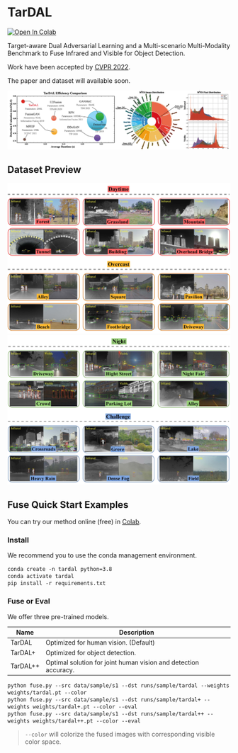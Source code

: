 # TarDAL

[![Open In Colab](https://colab.research.google.com/assets/colab-badge.svg)](https://colab.research.google.com/github/JinyuanLiu-CV/TarDAL/blob/main/tutorial.ipynb)

Target-aware Dual Adversarial Learning and a Multi-scenario Multi-Modality Benchmark to Fuse Infrared and Visible for
Object Detection.

Work have been accepted by [CVPR 2022](https://cvpr2022.thecvf.com/).

The paper and dataset will available soon.

![Abstract](assets/first_figure.jpg)

## Dataset Preview

![Daytime and Overcast](assets/dataset_1.jpg)
![Night and Challenge](assets/dataset_2.jpg)

## Fuse Quick Start Examples

You can try our method online (free)
in [Colab](https://colab.research.google.com/github/JinyuanLiu-CV/TarDAL/blob/main/tutorial.ipynb).

### Install

We recommend you to use the conda management environment.

```shell
conda create -n tardal python=3.8
conda activate tardal
pip install -r requirements.txt
```

### Fuse or Eval

We offer three pre-trained models.

| Name     | Description                                                     |
|----------|-----------------------------------------------------------------|
| TarDAL   | Optimized for human vision. (Default)                           |
| TarDAL+  | Optimized for object detection.                                 |
| TarDAL++ | Optimal solution for joint human vision and detection accuracy. |

```shell
python fuse.py --src data/sample/s1 --dst runs/sample/tardal --weights weights/tardal.pt --color
python fuse.py --src data/sample/s1 --dst runs/sample/tardal+ --weights weights/tardal+.pt --color --eval
python fuse.py --src data/sample/s1 --dst runs/sample/tardal++ --weights weights/tardal++.pt --color --eval
```

> `--color` will colorize the fused images with corresponding visible color space.
